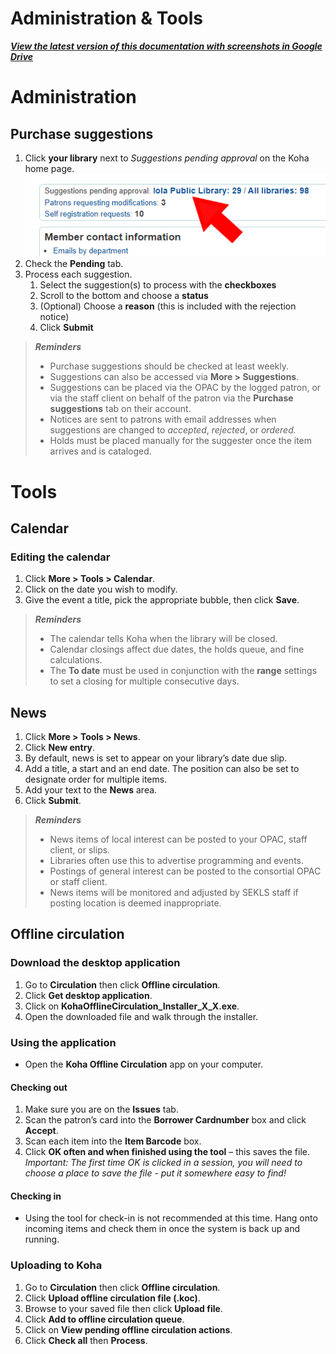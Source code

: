 # Administration & Tools
[***View the latest version of this documentation with screenshots in Google Drive***](https://docs.google.com/document/d/1J0MWP24UeuPhBwmb6X5Zcj4pY8_K0ej_SK-FynJBXPQ/edit?usp=sharing)
# Administration
## Purchase suggestions
1. Click **your library** next to _Suggestions pending approval_ on the Koha home page.
    ![Access suggestions](assets/admin/PS_1.png)
2. Check the **Pending** tab.
3. Process each suggestion.
    1. Select the suggestion(s) to process with the **checkboxes**
    2. Scroll to the bottom and choose a **status**
    3. (Optional) Choose a **reason** (this is included with the rejection notice)
    4. Click **Submit**

> ***Reminders***
> - Purchase suggestions should be checked at least weekly.
> - Suggestions can also be accessed via **More > Suggestions**.
> - Suggestions can be placed via the OPAC by the logged patron, or via the staff client on behalf of the patron via the <strong>Purchase suggestions</strong> tab on their account.
> - Notices are sent to patrons with email addresses when suggestions are changed to <em>accepted</em>, <em>rejected</em>, or <em>ordered.</em>
> - Holds must be placed manually for the suggester once the item arrives and is cataloged.

# Tools
## Calendar
### Editing the calendar
1. Click **More > Tools > Calendar**.
2. Click on the date you wish to modify.
3. Give the event a title, pick the appropriate bubble, then click **Save**.
> ***Reminders***
> - The calendar tells Koha when the library will be closed.
> - Calendar closings affect due dates, the holds queue, and fine calculations.
> - The **To date** must be used in conjunction with the **range** settings to set a closing for multiple consecutive days.

## News
1. Click **More > Tools > News**.
2. Click **New entry**.
3. By default, news is set to appear on your library’s date due slip.
4. Add a title, a start and an end date. The position can also be set to designate order for multiple items.
5. Add your text to the **News** area.
6. Click **Submit**.
> ***Reminders***
> - News items of local interest can be posted to your OPAC, staff client, or slips.
> - Libraries often use this to advertise programming and events.
> - Postings of general interest can be posted to the consortial OPAC or staff client.
> - News items will be monitored and adjusted by SEKLS staff if posting location is deemed inappropriate.

## Offline circulation
### Download the desktop application
1. Go to **Circulation** then click **Offline circulation**.
2. Click **Get desktop application**.
3. Click on **KohaOfflineCirculation_Installer_X_X.exe**.
4. Open the downloaded file and walk through the installer.
### Using the application
- Open the **Koha Offline Circulation** app on your computer.
#### Checking out
1. Make sure you are on the **Issues** tab.
2. Scan the patron’s card into the **Borrower Cardnumber** box and click **Accept**.
3. Scan each item into the **Item Barcode** box.
4. Click **OK often and when finished using the tool** – this saves the file.
    _Important: The first time OK is clicked in a session, you will need to choose a place to save the file - put it somewhere easy to find!_

#### Checking in
- Using the tool for check-in is not recommended at this time. Hang onto incoming items and check them in once the system is back up and running.

### Uploading to Koha
1. Go to **Circulation** then click **Offline circulation**.
2. Click **Upload offline circulation file (.koc)**.
3. Browse to your saved file then click **Upload file**.
4. Click **Add to offline circulation queue**.
5. Click on **View pending offline circulation actions**.
6. Click **Check all** then **Process**.
